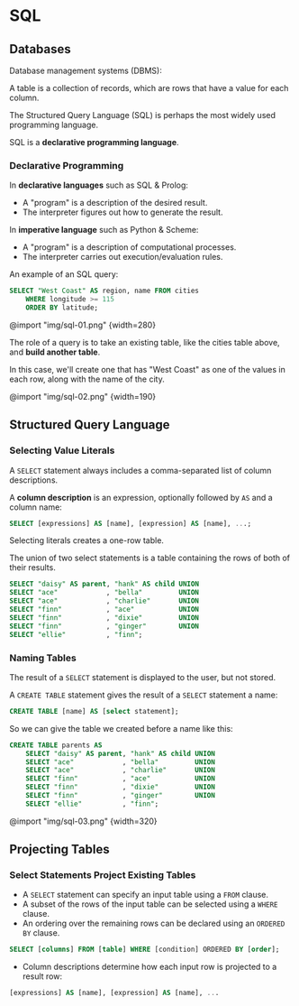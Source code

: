 # SQL

## Databases

Database management systems (DBMS):

A table is a collection of records, which are rows that have a value for each column.

The Structured Query Language (SQL) is perhaps the most widely used programming language.

SQL is a **declarative programming language**.

### Declarative Programming

In **declarative languages** such as SQL & Prolog:

- A "program" is a description of the desired result.
- The interpreter figures out how to generate the result.

In **imperative language** such as Python & Scheme:
- A "program" is a description of computational processes.
- The interpreter carries out execution/evaluation rules.

An example of an SQL query:

```sql
SELECT "West Coast" AS region, name FROM cities
    WHERE longitude >= 115
    ORDER BY latitude;
```

@import "img/sql-01.png" {width=280}

The role of a query is to take an existing table, like the cities table above, and **build another table**.

In this case,
we'll create one that has "West Coast" as one of the values in each row,
along with the name of the city.

@import "img/sql-02.png" {width=190}

## Structured Query Language

### Selecting Value Literals

A `SELECT` statement always includes a comma-separated list of column descriptions.

A **column description** is an expression, optionally followed by `AS` and a column name:

```sql
SELECT [expressions] AS [name], [expression] AS [name], ...;
```

Selecting literals creates a one-row table.

The union of two select statements is a table containing the rows of both of their results.

```sql
SELECT "daisy" AS parent, "hank" AS child UNION
SELECT "ace"            , "bella"         UNION
SELECT "ace"            , "charlie"       UNION
SELECT "finn"           , "ace"           UNION
SELECT "finn"           , "dixie"         UNION
SELECT "finn"           , "ginger"        UNION
SELECT "ellie"          , "finn";
```

### Naming Tables

The result of a `SELECT` statement is displayed to the user, but not stored.

A `CREATE TABLE` statement gives the result of a `SELECT` statement a name:

```sql
CREATE TABLE [name] AS [select statement];
```

So we can give the table we created before a name like this:

```sql
CREATE TABLE parents AS
    SELECT "daisy" AS parent, "hank" AS child UNION
    SELECT "ace"            , "bella"         UNION
    SELECT "ace"            , "charlie"       UNION
    SELECT "finn"           , "ace"           UNION
    SELECT "finn"           , "dixie"         UNION
    SELECT "finn"           , "ginger"        UNION
    SELECT "ellie"          , "finn";
```

@import "img/sql-03.png" {width=320}

## Projecting Tables

### Select Statements Project Existing Tables

- A `SELECT` statement can specify an input table using a `FROM` clause.
- A subset of the rows of the input table can be selected using a `WHERE` clause.
- An ordering over the remaining rows can be declared using an `ORDERED BY` clause.

```sql
SELECT [columns] FROM [table] WHERE [condition] ORDERED BY [order];
```

- Column descriptions determine how each input row is projected to a result row:

```sql
[expressions] AS [name], [expression] AS [name], ...
```
